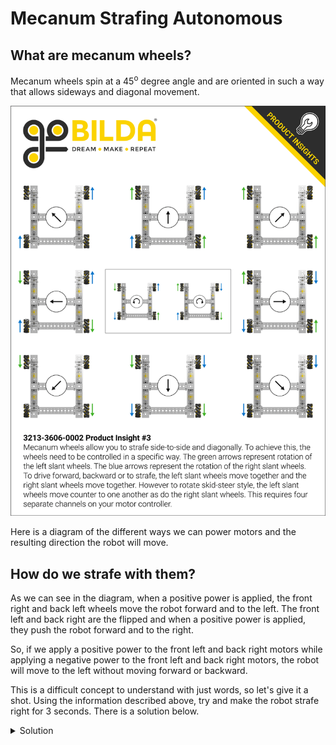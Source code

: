 # Mecanum Strafing Autonomous

## What are mecanum wheels?

Mecanum wheels spin at a 45<sup>o</sup> degree angle and are oriented in such a way that allows sideways and diagonal movement.

![Diagram of Mecanum Movement](../Images/mecanumMotion.png)

Here is a diagram of the different ways we can power motors and the resulting direction the robot will move.

## How do we strafe with them?

As we can see in the diagram, when a positive power is applied, the front right and back left wheels move the robot forward and to the left. The front left and back right are the flipped and when a positive power is applied, they push the robot forward and to the right.

So, if we apply a positive power to the front left and back right motors while applying a negative power to the front left and back right motors, the robot will move to the left without moving forward or backward.

This is a difficult concept to understand with just words, so let's give it a shot. Using the information described above, try and make the robot strafe right for 3 seconds. There is a solution below.

<details>
    <summary>Solution</summary>
    <IMG src="../BlocksImages/Module 6/mecanumStrafing.png" alt="code solution">
</details>